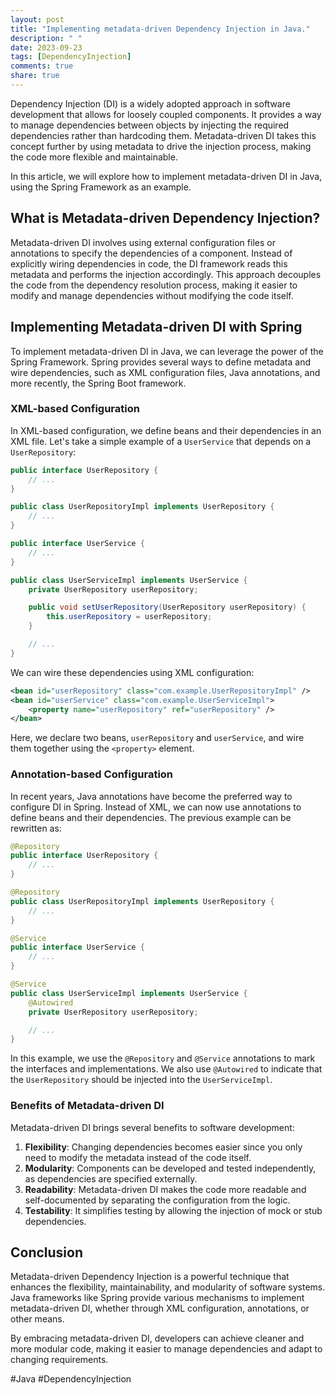 ```yaml
---
layout: post
title: "Implementing metadata-driven Dependency Injection in Java."
description: " "
date: 2023-09-23
tags: [DependencyInjection]
comments: true
share: true
---
```


Dependency Injection (DI) is a widely adopted approach in software development that allows for loosely coupled components. It provides a way to manage dependencies between objects by injecting the required dependencies rather than hardcoding them. Metadata-driven DI takes this concept further by using metadata to drive the injection process, making the code more flexible and maintainable.

In this article, we will explore how to implement metadata-driven DI in Java, using the Spring Framework as an example.

## What is Metadata-driven Dependency Injection?

Metadata-driven DI involves using external configuration files or annotations to specify the dependencies of a component. Instead of explicitly wiring dependencies in code, the DI framework reads this metadata and performs the injection accordingly. This approach decouples the code from the dependency resolution process, making it easier to modify and manage dependencies without modifying the code itself.

## Implementing Metadata-driven DI with Spring

To implement metadata-driven DI in Java, we can leverage the power of the Spring Framework. Spring provides several ways to define metadata and wire dependencies, such as XML configuration files, Java annotations, and more recently, the Spring Boot framework.

### XML-based Configuration

In XML-based configuration, we define beans and their dependencies in an XML file. Let's take a simple example of a `UserService` that depends on a `UserRepository`:

```java
public interface UserRepository {
    // ...
}

public class UserRepositoryImpl implements UserRepository {
    // ...
}

public interface UserService {
    // ...
}

public class UserServiceImpl implements UserService {
    private UserRepository userRepository;

    public void setUserRepository(UserRepository userRepository) {
        this.userRepository = userRepository;
    }

    // ...
}
```

We can wire these dependencies using XML configuration:

```xml
<bean id="userRepository" class="com.example.UserRepositoryImpl" />
<bean id="userService" class="com.example.UserServiceImpl">
    <property name="userRepository" ref="userRepository" />
</bean>
```

Here, we declare two beans, `userRepository` and `userService`, and wire them together using the `<property>` element.

### Annotation-based Configuration

In recent years, Java annotations have become the preferred way to configure DI in Spring. Instead of XML, we can now use annotations to define beans and their dependencies. The previous example can be rewritten as:

```java
@Repository
public interface UserRepository {
    // ...
}

@Repository
public class UserRepositoryImpl implements UserRepository {
    // ...
}

@Service
public interface UserService {
    // ...
}

@Service
public class UserServiceImpl implements UserService {
    @Autowired
    private UserRepository userRepository;

    // ...
}
```

In this example, we use the `@Repository` and `@Service` annotations to mark the interfaces and implementations. We also use `@Autowired` to indicate that the `UserRepository` should be injected into the `UserServiceImpl`.

### Benefits of Metadata-driven DI

Metadata-driven DI brings several benefits to software development:

1. **Flexibility**: Changing dependencies becomes easier since you only need to modify the metadata instead of the code itself.
2. **Modularity**: Components can be developed and tested independently, as dependencies are specified externally.
3. **Readability**: Metadata-driven DI makes the code more readable and self-documented by separating the configuration from the logic.
4. **Testability**: It simplifies testing by allowing the injection of mock or stub dependencies.

## Conclusion

Metadata-driven Dependency Injection is a powerful technique that enhances the flexibility, maintainability, and modularity of software systems. Java frameworks like Spring provide various mechanisms to implement metadata-driven DI, whether through XML configuration, annotations, or other means.

By embracing metadata-driven DI, developers can achieve cleaner and more modular code, making it easier to manage dependencies and adapt to changing requirements.

#Java #DependencyInjection